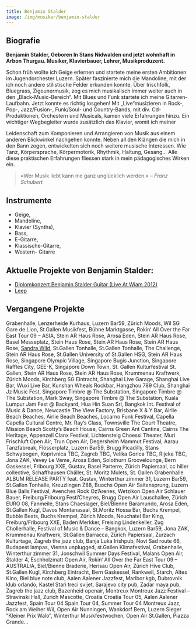 ```yaml
---
title: Benjamin Stalder
image: /img/musiker/benjamin-stalder
---
```


## Biografie

**Benjamin Stalder, Geboren In Stans Nidwalden und jetzt wohnhaft in Arbon Thurgau. Musiker, Klavierbauer, Lehrer, Musikproduzent.**

Schon früh wollte ich Geige erlernen und startete meine ersten Ambitionen im Jugendorchester Luzern. Später faszinierte mich die Mandoline, mit der ich noch andere stilistische Felder erkunden konnte. Über Irischfolk, Bluegrass, Zigeunermusik, zog es mich musikalisch immer weiter auch in den „Black-Music-Bereich“. Mit Blues und Funk startete ich meine Gitarren-Laufbahn. Jetzt konnte es richtig losgehen! Mit „Live“musizieren in Rock-, Pop-, Jazz/Fusion-, Funk/Soul- und Country-Bands, mit div. Cd-Produktionen, Orchestern und Musicals, kamen viele Erfahrungen hinzu. Ein wichtiger Wegbegleiter wurde zusätzlich das Klavier, womit ich meiner

Leidenschaft zum Komponieren und Arrangieren von Musik aus einem anderen Blickwinkel nachgehen konnte. Neben all den Klängen die mich in den Bann zogen, entwickelten sich noch weitere musische Interessen. Wie Tanz, Körpersprache, Körpermotorik, Rhythmik, Haltung, Gesang… Alle diese praktischen Erfahrungen fliessen stark in mein pädagogisches Wirken ein.

> «Wer Musik liebt kann nie ganz unglücklich werden.» 
> *– Franz Schubert*


## Instrumente

* Geige,
* Mandoline,
* Klavier (Synths),
* Bass,
* E-Gitarre,
* Klassische-Gitarre,
* Western- Gitarre


## Aktuelle Projekte von Benjamin Stalder:

* [Diplomkonzert Benjamin Stalder Guitar (Live At Wiam 2012)](https://www.cdbaby.com/cd/benjaminstalder)
* [Leep](http://leepmusic.ch/)

## Vergangene Projekte

Grabenhalle, Lenzerheide Kurhaus, Luzern Bar59, Zürich Moods, Wil SG Gare de Lion, St.Gallen Musikfest, Bühne Marktgasse, Rokin‘ All Over the Far East Tour 09 – ASIA, Stein AR Haus Rose, Arosa Eden, Stein AR Haus Rose, Basel Messeplatz, Stein Haus Rose, Stein AR Haus Rose, Stein AR Haus Rose, [Sandra Wild](http://www.sandrawild.ch/), St.Gallen Tonhalle, St.Gallen Tonhalle, The Challenge, Stein AR Haus Rose, St.Gallen University of St.Gallen HSG, Stein AR Haus Rose, Singapore Olympic Village, Singapore Bugis Junction, Singapore Raffles City, GEE-K, Singapore Down Town, St. Gallen Kulturfestival St. Gallen, Stein AR Haus Rose, Stein AR Haus Rose, Krummenau Kraftwerk, Zürich Moods, Kirchberg SG Eintracht, Shanghai Live Garage, Shanghai Live Bar, Wuxi Live Bar, Kunshan Wheals Rockbar, Hangzhou 789 Club, Shanghai Jz Music Fest, Singapore Timbre @ The Substation, Singapore Timbre @ The Substation, Mark Sway, Singapore Timbre @ The Substation, Kuala Lumpur Jam Fest @ Backyard, Hua Hin Suan Sri, Bangkok Int. Festival of Music & Dance, Newcastle The View Factory, Brisbane X & Y Bar, Airlie Beach Beaches, Airlie Beach Beaches, Locarno Funk Festival, Capella Capella Cultural Centre, Mr. Ray’s Class, Townsville The Court Theatre, Mission Beach Scotty’s Beach House, Cairns Green Ant Cantina, Cairns The Heritage, Appenzell Clanx Festival, Lichtensteig Choessi Theater, Muri Frischluft Open Air, Trun Open Air, Degersheim Mammut Festival, Aarau Tanzfabreak, Flösserplatz, Luzern Bar59, Brugg Picadilly, Stans Schwybogen, Koprivnica TBC, Zagreb TBC, Velika Gorica TBC, Rijeka TBC, Jona ZAK, Vevey Le Veme, Arosa Eden, Solothurn Groovelounge, Bern Gaskessel, Fribourg XXE, Gustav, Basel Parterre, Zürich Papiersaal, cc hiller collective, Schaffhausen Chäller, St. Moritz Mulets, St. Gallen Grabenhalle ALBUM RELEASE PARTY feat. Gustav, Winterthur zimmer 31, Luzern Bar59, St.Gallen Tonhalle, Kreuzlingen Z88, Buochs Open Air Saitensprung, Luzern Blue Balls Festival, Avenches Rock Oz’Arenes, Wetzikon Open Air Schlauer Bauer, Freiburg/Fribourg Festi’Cheyres, Brugg Open Air Lauschallee, Zürich EURO 08, Fanmeile, Stans Chaeslager, Biel/Bienne Baramundo, Arosa Eden, St.Gallen Kugl, Davos Montanasaal, St.Moritz Hossa Bar, Buchs Krempel, Bubble Beats, Buchs Krempel, Zürich Moods, Neuchatel Bar King, Freiburg/Fribourg XXE, Baden Merkker, Freising Lindenkeller, Zug Chollerhalle, Festival of Music & Dance – Bangkok, Luzern Bar59, Jona ZAK, Krummenau Kraftwerk, St.Gallen Barracca, Zürich Papiersaal, Zurzach Kulturtage, Zagreb the jazz club, Banja Luka Irishpub, Novi Sad route 66, Budapest lampas, Vienna unplugged, st.Gallen Klimafestival, Grabenhalle, Winterthur zimmer 31, Jonschwil Summer Days Festival, Malans Open Air, Stalder 4, Eschholzmatt Open Air, Rokin‘ All Over the Far East Tour 09 – AUSTRALIA, Biel/Bienne Braderie, Herisau Open Air, Zürich Hive Club, St.Gallen Kugl, Kirchberg Eintracht, Bern Gaskessel, Rankweil, Starch, Altes Kino, Biel blue note club, Aalen Aalener Jazzfest, Maribor kgb, Dubrovnik klub orlando, Kastel Stari treci svijet, Sarajevo city pub, Zadar maya pub, Zagreb the jazz club, Bazenheid openair, Montreux Montreux Jazz Festival – Stravinski Hall, Zurich Mascotte, Croatia Croatia Tour 05, Aalen Aalener Jazzfest, Spain Tour 04 Spain Tour 04, Summer Tour 04 Montreux Jazz, Rock am Weiher Wil, Open Air Nunningen, Wankdorf Bern, Luzern Sieger “Kleiner Prix Walo”, Winterthur Musikfestwochen, Open Air St.Gallen, Piazza Grande…
